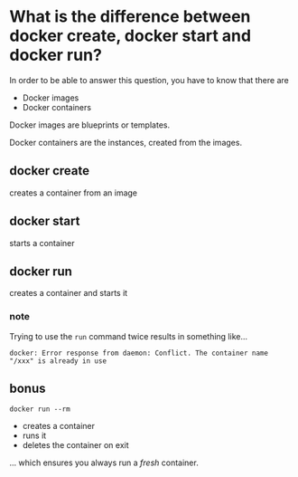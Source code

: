 # What is the difference between docker create, docker start and docker run?

In order to be able to answer this question, you have to know that there are
- Docker images
- Docker containers

Docker images are blueprints or templates.

Docker containers are the instances, created from the images.

## docker create

creates a container from an image

## docker start

starts a container

## docker run

creates a container and starts it

### note

Trying to use the `run` command twice results in something like...

`docker: Error response from daemon: Conflict. The container name "/xxx" is already in use`

## bonus

`docker run --rm`
- creates a container
- runs it
- deletes the container on exit

... which ensures you always run a *fresh* container.
